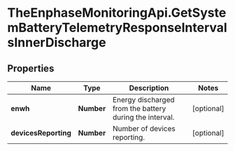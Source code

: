 # TheEnphaseMonitoringApi.GetSystemBatteryTelemetryResponseIntervalsInnerDischarge

## Properties

Name | Type | Description | Notes
------------ | ------------- | ------------- | -------------
**enwh** | **Number** | Energy discharged from the battery during the interval. | [optional] 
**devicesReporting** | **Number** | Number of devices reporting. | [optional] 


